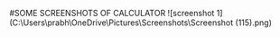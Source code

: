 #SOME SCREENSHOTS OF CALCULATOR
![screenshot 1](C:\Users\prabh\OneDrive\Pictures\Screenshots\Screenshot (115).png)
